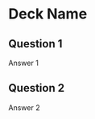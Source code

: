 # Deck Name

## Question 1 <!-- id:67da3a0fe59f3b71b5a4f78d51cc67b1 -->

Answer 1

## Question 2 <!-- id:c72ec3b33c89c5f55e77cc7e9408bd86 -->

Answer 2